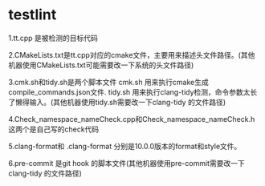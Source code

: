 # testlint

1.tt.cpp 是被检测的目标代码

2.CMakeLists.txt是tt.cpp对应的cmake文件，主要用来描述头文件路径。(其他机器使用CMakeLists.txt可能需要改一下系统的头文件路径)

3.cmk.sh和tidy.sh是两个脚本文件
cmk.sh 用来执行cmake生成compile_commands.json文件.
tidy.sh 用来执行clang-tidy检测，命令参数太长了懒得输入。(其他机器使用tidy.sh需要改一下clang-tidy 的文件路径)

4.Check_namespace_nameCheck.cpp和Check_namespace_nameCheck.h
这两个是自己写的check代码

5.clang-format和 .clang-format 分别是10.0.0版本的format和style文件。

6.pre-commit 是git hook 的脚本文件(其他机器使用pre-commit需要改一下clang-tidy 的文件路径)
